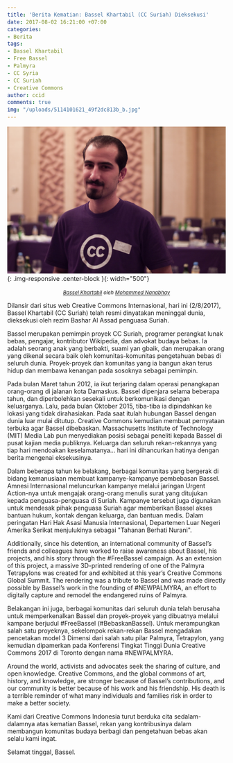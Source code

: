 ```yaml
---
title: 'Berita Kematian: Bassel Khartabil (CC Suriah) Dieksekusi'
date: 2017-08-02 16:21:00 +07:00
categories:
- Berita
tags:
- Bassel Khartabil
- Free Bassel
- Palmyra
- CC Syria
- CC Suriah
- Creative Commons
author: ccid
comments: true
img: "/uploads/5114101621_49f2dc813b_b.jpg"
---
```


![5114101621_49f2dc813b_b.jpg](/uploads/5114101621_49f2dc813b_b.jpg){: .img-responsive .center-block }{: width="500"}<center><small><i><a href="https://www.flickr.com/photos/mohamedn/5114101621">Bassel Khartabil</a> oleh <a href="https://www.flickr.com/photos/mohamedn/">Mohammed Nanabhay</a></i></small></center>

Dilansir dari situs web Creative Commons Internasional, hari ini (2/8/2017), Bassel Khartabil (CC Suriah) telah resmi dinyatakan meninggal dunia, dieksekusi oleh rezim Bashar Al Assad penguasa Suriah.

Bassel merupakan pemimpin proyek CC Suriah, programer perangkat lunak bebas, pengajar, kontributor Wikipedia, dan advokat budaya bebas. Ia adalah seorang anak yang berbakti, suami yan gbaik, dan merupakan orang yang dikenal secara baik oleh komunitas-komunitas pengetahuan bebas di seluruh dunia. Proyek-proyek dan komunitas yang ia bangun akan terus hidup dan membawa kenangan pada sosoknya sebagai pemimpin. 

Pada bulan Maret tahun 2012, ia ikut terjaring dalam operasi penangkapan orang-orang di jalanan kota Damaskus. Bassel dipenjara selama beberapa tahun, dan diperbolehkan sesekali untuk berkomunikasi dengan keluarganya. Lalu, pada bulan Oktober 2015, tiba-tiba ia dipindahkan ke lokasi yang tidak dirahasiakan. Pada saat itulah hubungan Bassel dengan dunia luar mulai ditutup. Creative Commons kemudian membuat pernyataan terbuka agar Bassel dibebaskan. Massachusetts Institute of Technology (MIT) Media Lab pun menyediakan posisi sebagai peneliti kepada Bassel di pusat kajian media publiknya. Keluarga dan seluruh rekan-rekannya yang tiap hari mendoakan keselamatanya... hari ini dihancurkan hatinya dengan berita mengenai eksekusinya. 

Dalam beberapa tahun ke belakang, berbagai komunitas yang bergerak di bidang kemanusiaan membuat kampanye-kampanye pembebasan Bassel. Amnesi Internasional meluncurkan kampanye melalui jaringan Urgent Action-nya untuk mengajak orang-orang menulis surat yang ditujukan kepada penguasa-penguasa di Suriah. Kampanye tersebut juga digunakan untuk mendesak pihak penguasa Suriah agar memberikan Bassel akses bantuan hukum, kontak dengan keluarga, dan bantuan medis. Dalam peringatan Hari Hak Asasi Manusia Internasional, Departemen Luar Negeri Amerika Serikat menjulukinya sebagai "Tahanan Berhati Nurani".

Additionally, since his detention, an international community of Bassel’s friends and colleagues have worked to raise awareness about Bassel, his projects, and his story through the #FreeBassel campaign. As an extension of this project, a massive 3D-printed rendering of one of the Palmyra Tetrapylons was created for and exhibited at this year’s Creative Commons Global Summit. The rendering was a tribute to Bassel and was made directly possible by Bassel’s work in the founding of #NEWPALMYRA, an effort to digitally capture and remodel the endangered ruins of Palmyra.

Belakangan ini juga, berbagai komunitas dari seluruh dunia telah berusaha untuk memperkenalkan Bassel dan proyek-proyek yang dibuatnya melalui kampane berjudul #FreeBassel (#BebaskanBassel). Untuk merampungkan salah satu proyeknya, sekelompok rekan-rekan Bassel mengadakan pencetakan model 3 Dimensi dari salah satu pilar Palmyra, Tetrapylon, yang kemudian dipamerkan pada Konferensi Tingkat Tinggi Dunia Creative Commons 2017 di Toronto dengan nama #NEWPALMYRA. 

Around the world, activists and advocates seek the sharing of culture, and open knowledge. Creative Commons, and the global commons of art, history, and knowledge, are stronger because of Bassel’s contributions, and our community is better because of his work and his friendship. His death is a terrible reminder of what many individuals and families risk in order to make a better society.

Kami dari Creative Commons Indonesia turut berduka cita sedalam-dalamnya atas kematian Bassel, rekan yang kontribusinya dalam membangun komunitas budaya berbagi dan pengetahuan bebas akan selalu kami ingat. 

Selamat tinggal, Bassel.